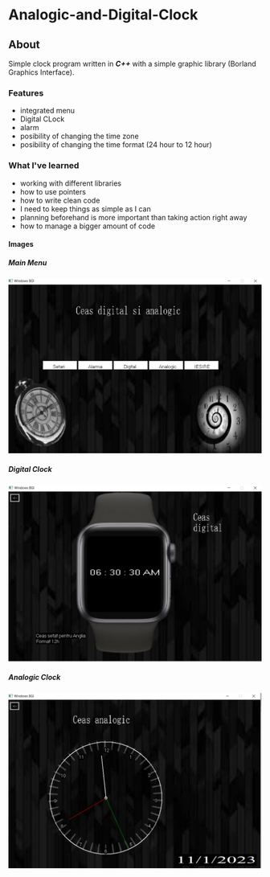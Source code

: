 # Analogic-and-Digital-Clock

## About  
 Simple clock program written in ***C++*** with a simple graphic library (Borland Graphics Interface).
### Features
* integrated menu
* Digital CLock
* alarm
* posibility of changing the time zone
* posibility  of changing the time format (24 hour to 12 hour)

### What I've learned
* working with different libraries
* how to use pointers
* how to write clean code
* I need to keep things as simple as I can
* planning beforehand is more important than taking action right away
* how to manage a bigger amount of code

#### Images

##### Main Menu
![alt text](https://github.com/seerbann/Analogic-and-Digital-Clock_Faculty-Project/blob/main/examples/meniu%20final.png)
##### Digital Clock
![alt text](https://github.com/seerbann/Analogic-and-Digital-Clock_Faculty-Project/blob/main/examples/ceas%20digital%20final.png)

##### Analogic Clock
 ![alt text](https://github.com/seerbann/Analogic-and-Digital-Clock_Faculty-Project/blob/main/examples/ceas%20analogic%20final.png)
 
 
